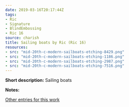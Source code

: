 ```yaml
---
date: 2019-03-16T20:17:44Z
tags:
- Ric
- Signature
- BlindEmbossing
- Ric 16
source: charish
title: Sailing boats by Ric (Ric 16)
resources:
- src: "mid-20th-c-modern-sailboats-etching-8429.png"
- src: "mid-20th-c-modern-sailboats-etching-1186.png"
- src: "mid-20th-c-modern-sailboats-etching-2987.png"
- src: "mid-20th-c-modern-sailboats-etching-7516.png"
---
```


**Short description:** Sailing boats

**Notes:**

[Other entries for this work](/tags/ric-16)
